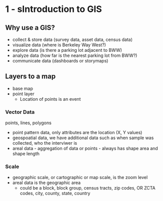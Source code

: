 # 1 - sIntroduction to GIS

## Why use a GIS?

- collect & store data (survey data, asset data, census data)
- visualize data (where is Berkeley Way West?)
- explore data (is there a parking lot adjacent to BWW)
- analyze data (how far is the nearest parking lot from BWW?)
- communicate data (dashboards or storymaps)

## Layers to a map

- base map
- point layer
  - Location of points is an event

### Vector Data

points, lines, polygons

- point pattern data, only attributes are the location (X, Y values)
- geospoatial data, we have additional data such as when sample was collected, who the interviwer is
- areal data - aggregation of data or points - always has shape area and shape length

### Scale

- geographic scale, or cartographic or map scale, is the zoom level
- areal data is the geographic area
  - could be a block, block group, census tracts, zip codes, OR ZCTA codes, city, county, state, country
